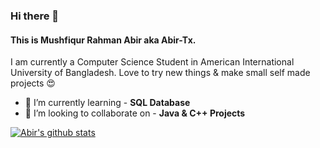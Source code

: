 ### Hi there 👋
#### This is Mushfiqur Rahman Abir aka Abir-Tx.
I am currently a Computer Science Student in American International University of Bangladesh. Love to try new things & make small self made projects 😍

- 🌱 I’m currently learning  - **SQL Database**
- 👯 I’m looking to collaborate on - **Java & C++ Projects**

[![Abir's github stats](https://github-readme-stats.vercel.app/api?username=Abir-Tx)](https://github.com/Abir-Tx)


<!--
**Abir-Tx/Abir-Tx** is a ✨ _special_ ✨ repository because its `README.md` (this file) appears on your GitHub profile.

Here are some ideas to get you started:

- 🔭 I’m currently working on ...
- 🌱 I’m currently learning ...
- 👯 I’m looking to collaborate on ...
- 🤔 I’m looking for help with ...
- 💬 Ask me about ...
- 📫 How to reach me: ...
- 😄 Pronouns: ...
- ⚡ Fun fact: ...
-->

